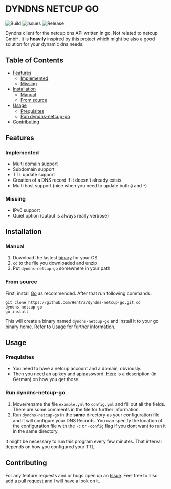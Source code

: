# DYNDNS NETCUP GO
![Build](https://github.com/Hentra/dyndns-netcup-go/workflows/Build/badge.svg?branch=master)
![Issues](https://img.shields.io/github/issues/Hentra/dyndns-netcup-go)
![Release](https://img.shields.io/github/release/Hentra/dyndns-netcup-go?include_prereleases)

Dyndns client for the netcup dns API written in go. Not
related to netcup GmbH. It is **heavily** inspired by 
[this](https://github.com/stecklars/dynamic-dns-netcup-api) 
project which might be also a good solution for your 
dynamic dns needs. 


## Table of Contents
<!-- vim-markdown-toc GFM -->

* [Features](#features)
  * [Implemented](#implemented)
  * [Missing](#missing)
* [Installation](#installation)
  * [Manual](#manual)
  * [From source](#from-source)
* [Usage](#usage)
  * [Prequisites](#prequisites)
  * [Run dyndns-netcup-go](#run-dyndns-netcup-go)
* [Contributing](#contributing)

<!-- vim-markdown-toc -->

## Features

### Implemented
* Multi domain support
* Subdomain support
* TTL update support
* Creation of a DNS record if it doesn't already exists.
* Multi host support (nice when you need to update both `@` and `*`) 

### Missing
* IPv6 support
* Quiet option (output is always really verbose)

## Installation 

### Manual
 1. Download the lastest [binary](https://github.com/Hentra/dyndns-netcup-go/releases) for your OS
 2. `cd` to the file you downloaded and unzip
 3. Put `dyndns-netcup-go` somewhere in your path

### From source 
First, install [Go](https://golang.org/doc/install) as
recommended.  After that run following commands:

    git clone https://github.com/Hentra/dyndns-netcup-go.git cd 
    dyndns-netcup-go
    go install

This will create a binary named `dyndns-netcup-go` and install it to your go binary home.
Refer to [Usage](#usage) for further information.

## Usage

### Prequisites
* You need to have a netcup account and a domain, obviously.
* Then you need an apikey and apipassword.
  [Here](https://www.netcup-wiki.de/wiki/CCP_API#Authentifizierung) is a
description (in German) on how you get those.

### Run dyndns-netcup-go
1. Move/rename the file `example.yml` to `config.yml` and fill out all the
fields. There are some comments in the file for further information. 
2. Run `dyndns-netcup-go` in the **same** directory as your configuration file and it will
configure your DNS Records. You can specify the location of the
configuration file with the `-c` or `-config` flag if you dont want to run
it in the same directory.

It might be necessary to run this program every few minutes. That interval
depends on how you configured your TTL.

## Contributing 
For any feature requests and or bugs open up an
[Issue](https://github.com/Hentra/dyndns-netcup-go/issues).  Feel free to also
add a pull request and I will have a look on it.

